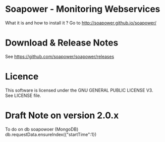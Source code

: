 Soapower - Monitoring Webservices
========

What it is and how to install it ?
Go to http://soapower.github.io/soapower/

Download & Release Notes
=============

See https://github.com/soapower/soapower/releases

Licence
=======
This software is licensed under the GNU GENERAL PUBLIC LICENSE V3. See LICENSE file.

Draft Note on version 2.0.x
====
To do on db soapowoer (MongoDB)
db.requestData.ensureIndex({"startTime":1})